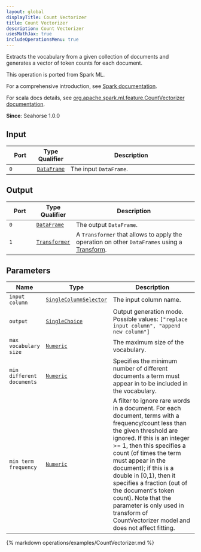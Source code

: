 ```yaml
---
layout: global
displayTitle: Count Vectorizer
title: Count Vectorizer
description: Count Vectorizer
usesMathJax: true
includeOperationsMenu: true
---
```

Extracts the vocabulary from a given collection of documents and generates a vector
of token counts for each document.

This operation is ported from Spark ML.


For a comprehensive introduction, see
<a target="_blank" href="https://spark.apache.org/docs/2.0.0/ml-features.html#countvectorizer">Spark documentation</a>.


For scala docs details, see
<a target="_blank" href="https://spark.apache.org/docs/2.0.0/api/scala/index.html#org.apache.spark.ml.feature.CountVectorizer">org.apache.spark.ml.feature.CountVectorizer documentation</a>.

**Since**: Seahorse 1.0.0

## Input


<table>
<thead>
<tr>
<th style="width:15%">Port</th>
<th style="width:15%">Type Qualifier</th>
<th style="width:70%">Description</th>
</tr>
</thead>
<tbody>
    <tr><td><code>0</code></td><td><code><a href="../classes/dataframe.html">DataFrame</a></code></td><td>The input <code>DataFrame</code>.</td></tr>
</tbody>
</table>


## Output


<table>
<thead>
<tr>
<th style="width:15%">Port</th>
<th style="width:15%">Type Qualifier</th>
<th style="width:70%">Description</th>
</tr>
</thead>
<tbody>
    <tr><td><code>0</code></td><td><code><a href="../classes/dataframe.html">DataFrame</a></code></td><td>The output <code>DataFrame</code>.</td></tr><tr><td><code>1</code></td><td><code><a href="../classes/transformer.html">Transformer</a></code></td><td>A <code>Transformer</code> that allows to apply the operation on other <code>DataFrames</code> using a <a href="transform.html">Transform</a>.</td></tr>
</tbody>
</table>


## Parameters


<table class="table">
<thead>
<tr>
<th style="width:15%">Name</th>
<th style="width:15%">Type</th>
<th style="width:70%">Description</th>
</tr>
</thead>
<tbody>

<tr>
<td><code>input column</code></td>
<td><code><a href="../parameter_types.html#single-column-selector">SingleColumnSelector</a></code></td>
<td>The input column name.</td>
</tr>

<tr>
<td><code>output</code></td>
<td><code><a href="../parameter_types.html#single-choice">SingleChoice</a></code></td>
<td>Output generation mode. Possible values: <code>["replace input column", "append new column"]</code></td>
</tr>

<tr>
<td><code>max vocabulary size</code></td>
<td><code><a href="../parameter_types.html#numeric">Numeric</a></code></td>
<td>The maximum size of the vocabulary.</td>
</tr>

<tr>
<td><code>min different documents</code></td>
<td><code><a href="../parameter_types.html#numeric">Numeric</a></code></td>
<td>Specifies the minimum number of different documents a term must appear in to be included in the vocabulary.</td>
</tr>

<tr>
<td><code>min term frequency</code></td>
<td><code><a href="../parameter_types.html#numeric">Numeric</a></code></td>
<td>A filter to ignore rare words in a document. For each document, terms with
a frequency/count less than the given threshold are ignored. If this is an integer >= 1,
then this specifies a count (of times the term must appear in the document); if this is
a double in [0,1), then it specifies a fraction (out of the document's token count).
Note that the parameter is only used in transform of CountVectorizer model and does not
affect fitting.</td>
</tr>

</tbody>
</table>


{% markdown operations/examples/CountVectorizer.md %}
